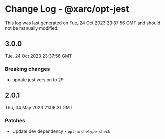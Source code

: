 # Change Log - @xarc/opt-jest

This log was last generated on Tue, 24 Oct 2023 23:37:56 GMT and should not be manually modified.

## 3.0.0
Tue, 24 Oct 2023 23:37:56 GMT

### Breaking changes

- update jest version to 29

## 2.0.1
Thu, 04 May 2023 21:08:31 GMT

### Patches

- Update dev dependency - `opt-archetype-check`


